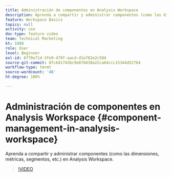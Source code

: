 ```yaml
---
title: Administración de componentes en Analysis Workspace
description: Aprenda a compartir y administrar componentes (como las dimensiones, métricas, segmentos, etc.) en Analysis Workspace.
feature: Workspace Basics
topics: null
activity: use
doc-type: feature video
team: Technical Marketing
kt: 1988
role: User
level: Beginner
exl-id: 6778e714-3fe9-479f-aacd-d1e702e2c584
source-git-commit: 8fc641743bc9e07b838a22ca64ccc15344d52764
workflow-type: tm+mt
source-wordcount: '46'
ht-degree: 100%

---
```


# Administración de componentes en Analysis Workspace {#component-management-in-analysis-workspace}

Aprenda a compartir y administrar componentes (como las dimensiones, métricas, segmentos, etc.) en Analysis Workspace.

>[!VIDEO](https://video.tv.adobe.com/v/24095/?quality=12&learn=on)

